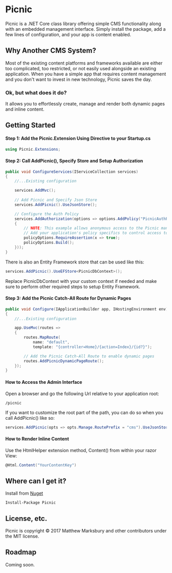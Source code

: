 # Picnic
Picnic is a .NET Core class library offering simple CMS functionality along with an embedded management interface.  Simply install the package, add a few lines of configuration, and your app is content enabled.  


## Why Another CMS System?
Most of the existing content platforms and frameworks available are either too complicated, too restricted, or not easily used alongside an existing application.  When you have a simple app that requires content management and you don't want to invest in new technology, Picnic saves the day.

### Ok, but what does it do?
It allows you to effortlessly create, manage and render both dynamic pages and inline content.

## Getting Started

#### Step 1: Add the Picnic.Extension Using Directive to your Startup.cs
```csharp
using Picnic.Extensions;
```

#### Step 2: Call AddPicnic(), Specify Store and Setup Authorization
```csharp
public void ConfigureServices(IServiceCollection services)
{            
    //...Existing configuration

    services.AddMvc();
    
    // Add Picnic and Specify Json Store
    services.AddPicnic().UseJsonStore();

    // Configure the Auth Policy
    services.AddAuthorization(options => options.AddPolicy("PicnicAuthPolicy", policyOptions =>
    {
        // NOTE: This example allows anonymous access to the Picnic management interface
        // Add your application's policy specifics to control access to the Picnic interface
        policyOptions.RequireAssertion(x => true);
        policyOptions.Build();
    }));
}
```

There is also an Entity Framework store that can be used like this:
```csharp
services.AddPicnic().UseEFStore<PicnicDbContext>();
```

Replace PicnicDbContext with your custom context if needed and make sure to perform other required steps to setup Entity Framework.

#### Step 3: Add the Picnic Catch-All Route for Dynamic Pages
```csharp
public void Configure(IApplicationBuilder app, IHostingEnvironment env)
{
    //...Existing configuration

    app.UseMvc(routes =>
    {
        routes.MapRoute(
            name: "default",
            template: "{controller=Home}/{action=Index}/{id?}");

        // Add the Picnic Catch-All Route to enable dynamic pages
        routes.AddPicnicDynamicPageRoute();
    });
}
```

#### How to Access the Admin Interface
Open a browser and go the following Url relative to your application root:
```
/picnic
```

If you want to customize the root part of the path, you can do so when you call AddPicnic() like so:

```csharp
services.AddPicnic(opts => opts.Manage.RoutePrefix = "cms").UseJsonStore();
```

#### How to Render Inline Content
Use the HtmlHelper extension method, Content() from within your razor View:
```csharp
@Html.Content("YourContentKey")
```

## Where can I get it?
Install from [Nuget](https://www.nuget.org/packages/Picnic/) 
```
Install-Package Picnic
```

## License, etc.
Picnic is copyright © 2017 Matthew Marksbury and other contributors under the MIT license.


## Roadmap
Coming soon.

